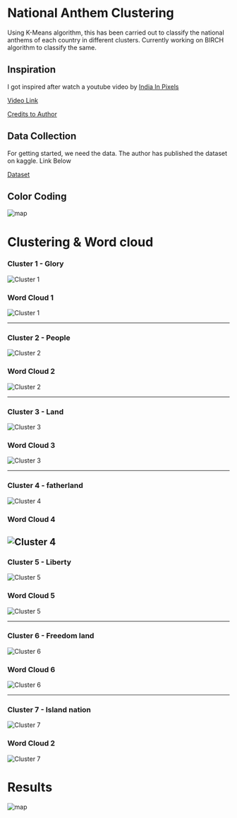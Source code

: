 
# National Anthem Clustering

Using K-Means algorithm, this has been carried out to classify the national anthems of each country in different clusters. Currently working on BIRCH algorithm to classify the same.  

## Inspiration

I got inspired after watch a youtube video by [India In Pixels](https://www.youtube.com/c/IndiainPixels)

[Video Link](https://youtu.be/a-AqvPtjjts)

[Credits to Author](https://medium.com/@lucasdesa/text-clustering-with-k-means-a039d84a941b)

## Data Collection

For getting started, we need the data. The author has published the dataset on kaggle. Link Below

[Dataset](https://www.kaggle.com/datasets/lucasturtle/national-anthems-of-the-world)

## Color Coding

![map](color%20code.png)

# Clustering & Word cloud

### Cluster 1 - Glory

![Cluster 1](clusters/Cluster%201.png)

### Word Cloud 1 

![Cluster 1](clusters/Cluster%201%20(2).png)

---------------------------------------

### Cluster 2 - People

![Cluster 2](clusters/Cluster%202.png)

### Word Cloud 2

![Cluster 2](clusters/Cluster%202%20(2).png)

------------------------------------

### Cluster 3 - Land

![Cluster 3](clusters/Cluster%203.png)

### Word Cloud 3

![Cluster 3](clusters/Cluster%203%20(2).png)

------------------------------------

### Cluster 4 - fatherland

![Cluster 4](clusters/Cluster%204.png)

### Word Cloud 4

![Cluster 4](clusters/Cluster%204%20(2).png)
------------------------------------

### Cluster 5 - Liberty

![Cluster 5](clusters/Cluster%205.png)

### Word Cloud 5

![Cluster 5](clusters/Cluster%205%20(2).png)

------------------------------------

### Cluster 6 - Freedom land

![Cluster 6](clusters/Cluster%206.png)

### Word Cloud 6

![Cluster 6](clusters/Cluster%206%20(2).png)

------------------------------------

### Cluster 7 - Island nation

![Cluster 7](clusters/Cluster%207.png)

### Word Cloud 2

![Cluster 7](clusters/Cluster%207%20(2).png)


# Results

![map](map.png)